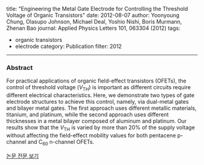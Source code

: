 title: "Engineering the Metal Gate Electrode for Controlling the Threshold Voltage of Organic Transistors"
date: 2012-08-07
author: Yoonyoung Chung, Olasupo Johnson, Michael Deal, Yoshio Nishi, Boris Murmann, Zhenan Bao
journal: Applied Physics Letters 101, 063304 (2012)
tags:
- organic transistors
- electrode
category: Publication
filter: 2012
---

### Abstract

For practical applications of organic field-effect transistors (OFETs), the control of threshold voltage (<i>V</i><sub>TH</sub>) is important as different circuits require different electrical characteristics. Here, we demonstrate two types of gate electrode structures to achieve this control, namely, via dual-metal gates and bilayer metal gates. The first approach uses different metallic materials, titanium, and platinum, while the second approach uses different thicknesses in a metal bilayer composed of aluminum and platinum. Our results show that the <i>V</i><sub>TH</sub> is varied by more than 20% of the supply voltage without affecting the field-effect mobility values for both pentacene p-channel and C<sub>60</sub> n-channel OFETs.


[논문 전문 보기](https://aip.scitation.org/doi/abs/10.1063/1.4739511?journalCode=apl)
